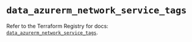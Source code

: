 # `data_azurerm_network_service_tags`

Refer to the Terraform Registry for docs: [`data_azurerm_network_service_tags`](https://registry.terraform.io/providers/hashicorp/azurerm/4.47.0/docs/data-sources/network_service_tags).
